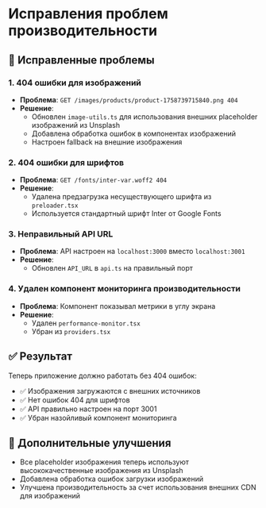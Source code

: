 # Исправления проблем производительности

## 🐛 Исправленные проблемы

### 1. 404 ошибки для изображений
- **Проблема**: `GET /images/products/product-1758739715840.png 404`
- **Решение**: 
  - Обновлен `image-utils.ts` для использования внешних placeholder изображений из Unsplash
  - Добавлена обработка ошибок в компонентах изображений
  - Настроен fallback на внешние изображения

### 2. 404 ошибки для шрифтов
- **Проблема**: `GET /fonts/inter-var.woff2 404`
- **Решение**: 
  - Удалена предзагрузка несуществующего шрифта из `preloader.tsx`
  - Используется стандартный шрифт Inter от Google Fonts

### 3. Неправильный API URL
- **Проблема**: API настроен на `localhost:3000` вместо `localhost:3001`
- **Решение**: 
  - Обновлен `API_URL` в `api.ts` на правильный порт

### 4. Удален компонент мониторинга производительности
- **Проблема**: Компонент показывал метрики в углу экрана
- **Решение**: 
  - Удален `performance-monitor.tsx`
  - Убран из `providers.tsx`

## ✅ Результат

Теперь приложение должно работать без 404 ошибок:
- ✅ Изображения загружаются с внешних источников
- ✅ Нет ошибок 404 для шрифтов
- ✅ API правильно настроен на порт 3001
- ✅ Убран назойливый компонент мониторинга

## 🚀 Дополнительные улучшения

- Все placeholder изображения теперь используют высококачественные изображения из Unsplash
- Добавлена обработка ошибок загрузки изображений
- Улучшена производительность за счет использования внешних CDN для изображений
